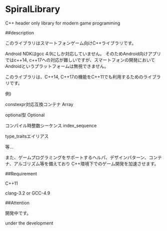 SpiralLibrary
===============

C++ header only library for modern game programming

##description

このライブラリはスマートフォンゲーム向けC++ライブラリです。

Android NDKはgcc 4.9にしか対応していません。
そのためAndroid向けアプリではc++14, c++17への対応が難しいですが、スマートフォンの開発においてAndroidというプラットフォームは無視できません。

このライブラリは、C++14, C++17の機能をC++11でも利用するためのライブラリです。

例)

constexpr対応互換コンテナ Array

optional型 Optional

コンパイル時整数シーケンス index_sequence

type_traitsエイリアス

等...


また、ゲームプログラミングをサポートするヘルパ、デザインパターン、コンテナ、アルゴリズム等を備えており
C++環境下でのゲーム開発を加速させます。

##Requirement

C++11

clang-3.2 or GCC-4.9


##Attention

開発中です。

under the development

